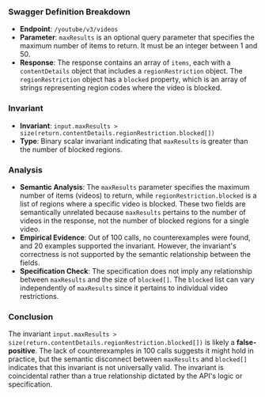 ### Swagger Definition Breakdown
- **Endpoint**: `/youtube/v3/videos`
- **Parameter**: `maxResults` is an optional query parameter that specifies the maximum number of items to return. It must be an integer between 1 and 50.
- **Response**: The response contains an array of `items`, each with a `contentDetails` object that includes a `regionRestriction` object. The `regionRestriction` object has a `blocked` property, which is an array of strings representing region codes where the video is blocked.

### Invariant
- **Invariant**: `input.maxResults > size(return.contentDetails.regionRestriction.blocked[])`
- **Type**: Binary scalar invariant indicating that `maxResults` is greater than the number of blocked regions.

### Analysis
- **Semantic Analysis**: The `maxResults` parameter specifies the maximum number of items (videos) to return, while `regionRestriction.blocked` is a list of regions where a specific video is blocked. These two fields are semantically unrelated because `maxResults` pertains to the number of videos in the response, not the number of blocked regions for a single video.
- **Empirical Evidence**: Out of 100 calls, no counterexamples were found, and 20 examples supported the invariant. However, the invariant's correctness is not supported by the semantic relationship between the fields.
- **Specification Check**: The specification does not imply any relationship between `maxResults` and the size of `blocked[]`. The `blocked` list can vary independently of `maxResults` since it pertains to individual video restrictions.

### Conclusion
The invariant `input.maxResults > size(return.contentDetails.regionRestriction.blocked[])` is likely a **false-positive**. The lack of counterexamples in 100 calls suggests it might hold in practice, but the semantic disconnect between `maxResults` and `blocked[]` indicates that this invariant is not universally valid. The invariant is coincidental rather than a true relationship dictated by the API's logic or specification.
